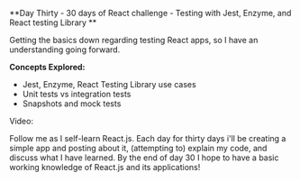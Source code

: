 **Day Thirty - 30 days of React challenge - Testing with Jest, Enzyme, and React testing Library **

Getting the basics down regarding testing React apps, so I have an understanding going forward.

**Concepts Explored:**

- Jest, Enzyme, React Testing Library use cases
- Unit tests vs integration tests
- Snapshots and mock tests

Video:

Follow me as I self-learn React.js. Each day for thirty days i'll be creating a simple app and posting about it, (attempting to) explain my code, and discuss what I have learned. By the end of day 30 I hope to have a basic working knowledge of React.js and its applications!

